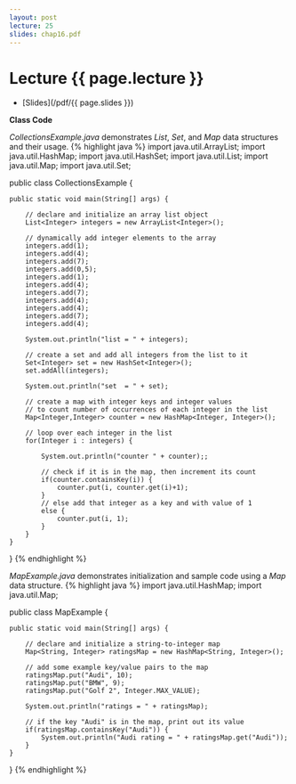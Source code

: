 ```yaml
---
layout: post
lecture: 25
slides: chap16.pdf
---
```


Lecture {{ page.lecture }}
==========================

- [Slides](/pdf/{{ page.slides }})

**Class Code**

*CollectionsExample.java* demonstrates *List*, *Set*, and *Map* data structures and their usage.
{% highlight java %}
import java.util.ArrayList;
import java.util.HashMap;
import java.util.HashSet;
import java.util.List;
import java.util.Map;
import java.util.Set;

public class CollectionsExample {

	public static void main(String[] args) {

		// declare and initialize an array list object
		List<Integer> integers = new ArrayList<Integer>();
		
		// dynamically add integer elements to the array
		integers.add(1);
		integers.add(4);
		integers.add(7);
		integers.add(0,5);
		integers.add(1);
		integers.add(4);
		integers.add(7);
		integers.add(4);
		integers.add(4);
		integers.add(7);
		integers.add(4);
		
		System.out.println("list = " + integers);
		
		// create a set and add all integers from the list to it
		Set<Integer> set = new HashSet<Integer>();
		set.addAll(integers);
		
		System.out.println("set  = " + set);
		
		// create a map with integer keys and integer values
		// to count number of occurrences of each integer in the list
		Map<Integer,Integer> counter = new HashMap<Integer, Integer>();
		
		// loop over each integer in the list
		for(Integer i : integers) {
			
			System.out.println("counter " + counter);;

			// check if it is in the map, then increment its count
			if(counter.containsKey(i)) {
				counter.put(i, counter.get(i)+1);
			}
			// else add that integer as a key and with value of 1
			else {
				counter.put(i, 1);
			}
		}
	}
}
{% endhighlight %}


*MapExample.java* demonstrates initialization and sample code using a *Map* data structure.
{% highlight java %}
import java.util.HashMap;
import java.util.Map;

public class MapExample {

	public static void main(String[] args) {

		// declare and initialize a string-to-integer map
		Map<String, Integer> ratingsMap = new HashMap<String, Integer>();

		// add some example key/value pairs to the map
		ratingsMap.put("Audi", 10);
		ratingsMap.put("BMW", 9);
		ratingsMap.put("Golf 2", Integer.MAX_VALUE);

		System.out.println("ratings = " + ratingsMap);

		// if the key "Audi" is in the map, print out its value
		if(ratingsMap.containsKey("Audi")) {
		    System.out.println("Audi rating = " + ratingsMap.get("Audi"));
		}	
	}
}
{% endhighlight %}
